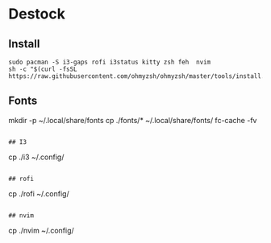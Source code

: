 # Destock
## Install

```
sudo pacman -S i3-gaps rofi i3status kitty zsh feh  nvim
sh -c "$(curl -fsSL https://raw.githubusercontent.com/ohmyzsh/ohmyzsh/master/tools/install.sh)"
```
## Fonts

  mkdir -p ~/.local/share/fonts
  cp ./fonts/* ~/.local/share/fonts/
  fc-cache -fv
```

## I3
```
  cp ./i3 ~/.config/
```

## rofi
```
  cp ./rofi ~/.config/
```

## nvim
```
  cp ./nvim ~/.config/
```


